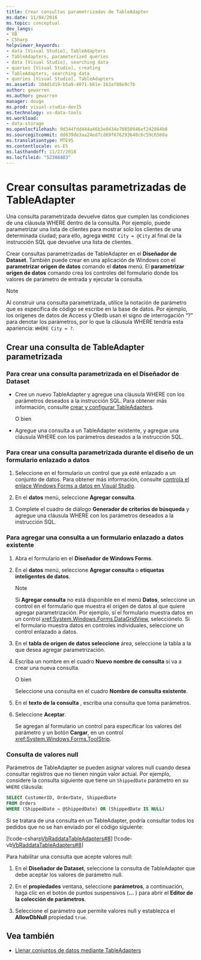 ```yaml
---
title: Crear consultas parametrizadas de TableAdapter
ms.date: 11/04/2016
ms.topic: conceptual
dev_langs:
- VB
- CSharp
helpviewer_keywords:
- data [Visual Studio], TableAdapters
- TableAdapters, parameterized queries
- data [Visual Studio], searching data
- queries [Visual Studio], creating
- TableAdapters, searching data
- queries [Visual Studio], TableAdapters
ms.assetid: 104d1d19-b5a9-4071-b81e-1b3af08e9c7b
author: gewarren
ms.author: gewarren
manager: douge
ms.prod: visual-studio-dev15
ms.technology: vs-data-tools
ms.workload:
- data-storage
ms.openlocfilehash: 9d344fdd444a46b3e0434e70850946ef242864b0
ms.sourcegitcommit: dd839de3aa24ed7cd69f676293648c6c59c6560a
ms.translationtype: MTE95
ms.contentlocale: es-ES
ms.lasthandoff: 11/27/2018
ms.locfileid: "52388483"
---
```

# <a name="create-parameterized-tableadapter-queries"></a>Crear consultas parametrizadas de TableAdapter

Una consulta parametrizada devuelve datos que cumplen las condiciones de una cláusula WHERE dentro de la consulta. Por ejemplo, puede parametrizar una lista de clientes para mostrar solo los clientes de una determinada ciudad; para ello, agrega `WHERE City = @City` al final de la instrucción SQL que devuelve una lista de clientes.

Crear consultas parametrizadas de TableAdapter en el **Diseñador de Dataset**. También puede crear en una aplicación de Windows con el **parametrizar origen de datos** comando el **datos** menú. El **parametrizar origen de datos** comando crea los controles del formulario donde los valores de parámetro de entrada y ejecutar la consulta.

> [!NOTE]
> Al construir una consulta parametrizada, utilice la notación de parámetro que es específica de código se escribe en la base de datos. Por ejemplo, los orígenes de datos de Access y Oledb usan el signo de interrogación “?” para denotar los parámetros, por lo que la cláusula WHERE tendría esta apariencia: `WHERE City = ?`.

## <a name="create-a-parameterized-tableadapter-query"></a>Crear una consulta de TableAdapter parametrizada

### <a name="to-create-a-parameterized-query-in-the-dataset-designer"></a>Para crear una consulta parametrizada en el Diseñador de Dataset

-   Cree un nuevo TableAdapter y agregue una cláusula WHERE con los parámetros deseados a la instrucción SQL. Para obtener más información, consulte [crear y configurar TableAdapters](../data-tools/create-and-configure-tableadapters.md).

     O bien

-   Agregue una consulta a un TableAdapter existente, y agregue una cláusula WHERE con los parámetros deseados a la instrucción SQL.

### <a name="to-create-a-parameterized-query-while-designing-a-data-bound-form"></a>Para crear una consulta parametrizada durante el diseño de un formulario enlazado a datos

1.  Seleccione en el formulario un control que ya esté enlazado a un conjunto de datos. Para obtener más información, consulte [controla el enlace Windows Forms a datos en Visual Studio](../data-tools/bind-windows-forms-controls-to-data-in-visual-studio.md).

2.  En el **datos** menú, seleccione **Agregar consulta**.

3.  Complete el cuadro de diálogo **Generador de criterios de búsqueda** y agregue una cláusula WHERE con los parámetros deseados a la instrucción SQL.

### <a name="to-add-a-query-to-an-existing-data-bound-form"></a>Para agregar una consulta a un formulario enlazado a datos existente

1.  Abra el formulario en el **Diseñador de Windows Forms**.

2.  En el **datos** menú, seleccione **Agregar consulta** o **etiquetas inteligentes de datos**.

    > [!NOTE]
    > Si **Agregar consulta** no está disponible en el menú **Datos**, seleccione un control en el formulario que muestra el origen de datos al que quiere agregar parametrización. Por ejemplo, si el formulario muestra datos en un control <xref:System.Windows.Forms.DataGridView>, selecciónelo. Si el formulario muestra datos en controles individuales, seleccione un control enlazado a datos.

3.  En el **tabla de origen de datos seleccione** área, seleccione la tabla a la que desea agregar parametrización.

4.  Escriba un nombre en el cuadro **Nuevo nombre de consulta** si va a crear una nueva consulta.

     O bien

     Seleccione una consulta en el cuadro **Nombre de consulta existente**.

5.  En el **texto de la consulta** , escriba una consulta que toma parámetros.

6.  Seleccione **Aceptar**.

     Se agregan al formulario un control para especificar los valores del parámetro y un botón **Cargar**, en un control <xref:System.Windows.Forms.ToolStrip>.

### <a name="query-for-null-values"></a>Consulta de valores null

Parámetros de TableAdapter se pueden asignar valores null cuando desea consultar registros que no tienen ningún valor actual. Por ejemplo, considere la consulta siguiente que tiene un `ShippedDate` parámetro en su `WHERE` cláusula:

 ```sql
SELECT CustomerID, OrderDate, ShippedDate
FROM Orders
WHERE (ShippedDate = @ShippedDate) OR (ShippedDate IS NULL)
```

Si se tratara de una consulta en un TableAdapter, podría consultar todos los pedidos que no se han enviado por el código siguiente:

[!code-csharp[VbRaddataTableAdapters#8](../data-tools/codesnippet/CSharp/create-parameterized-tableadapter-queries_1.cs)]
[!code-vb[VbRaddataTableAdapters#8](../data-tools/codesnippet/VisualBasic/create-parameterized-tableadapter-queries_1.vb)]

Para habilitar una consulta que acepte valores null:

1.  En el **Diseñador de Dataset**, seleccione la consulta de TableAdapter que debe aceptar los valores de parámetro null.

2.  En el **propiedades** ventana, seleccione **parámetros**, a continuación, haga clic en el botón de puntos suspensivos (**...** ) para abrir el **Editor de la colección de parámetros**.

3.  Seleccione el parámetro que permite valores null y establezca el **AllowDbNull** propiedad `true`.

## <a name="see-also"></a>Vea también

- [Llenar conjuntos de datos mediante TableAdapters](../data-tools/fill-datasets-by-using-tableadapters.md)